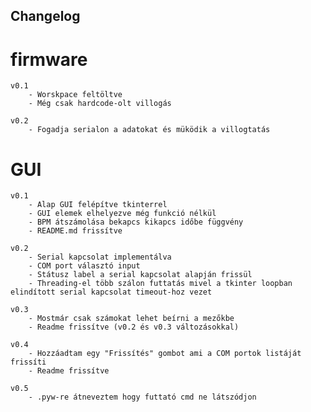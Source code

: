 ## Changelog

# firmware
    v0.1
        - Worskpace feltöltve
        - Még csak hardcode-olt villogás
    
    v0.2
        - Fogadja serialon a adatokat és müködik a villogtatás
# GUI
    v0.1
        - Alap GUI felépítve tkinterrel
        - GUI elemek elhelyezve még funkció nélkül
        - BPM átszámolása bekapcs kikapcs időbe függvény
        - README.md frissítve
    
    v0.2
        - Serial kapcsolat implementálva
        - COM port választó input
        - Státusz label a serial kapcsolat alapján frissül
        - Threading-el több szálon futtatás mivel a tkinter loopban elindított serial kapcsolat timeout-hoz vezet
    
    v0.3
        - Mostmár csak számokat lehet beírni a mezőkbe
        - Readme frissítve (v0.2 és v0.3 változásokkal)

    v0.4
        - Hozzáadtam egy "Frissítés" gombot ami a COM portok listáját frissíti
        - Readme frissítve

    v0.5
        - .pyw-re átneveztem hogy futtató cmd ne látszódjon